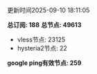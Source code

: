 更新时间2025-09-10 18:11:05

**总订阅: 188**
**总节点: 49613**
- vless节点: 23125
- hysteria2节点: 22

**google ping有效节点: 259**
